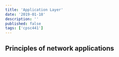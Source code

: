 ```yaml
---
title: 'Application Layer'
date: '2019-01-18'
description: ''
published: false
tags: ['cpsc441']
---
```


## Principles of network applications




